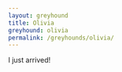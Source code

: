 ```yaml
---
layout: greyhound
title: Olivia
greyhound: olivia
permalink: /greyhounds/olivia/
---
```


I just arrived!
